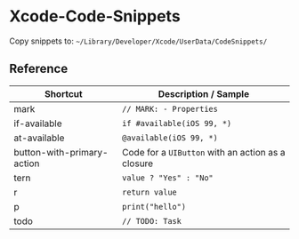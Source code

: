 # Xcode-Code-Snippets
Copy snippets to: `~/Library/Developer/Xcode/UserData/CodeSnippets/`

## Reference
| Shortcut | Description / Sample |
| --- | --- |
| mark | `// MARK: - Properties` |
| if-available | `if #available(iOS 99, *)` |
| at-available | `@available(iOS 99, *)` |
| button-with-primary-action | Code for a `UIButton` with an action as a closure |
| tern | `value ? "Yes" : "No"` |
| r | `return value` |
| p | `print("hello")` |
| todo | `// TODO: Task` |
